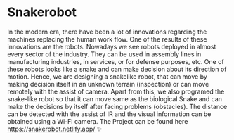 # Snakerobot
In the modern era, there have been a lot of innovations regarding the machines replacing the human work flow. One of the results of these innovations are the robots. Nowadays we see robots deployed in almost every sector of the industry. They can be used in assembly lines in manufacturing industries, in services, or for defense purposes, etc. One of these robots looks like a snake and can make decision about its direction of motion. Hence, we are designing a snakelike robot, that can move by making decision itself in an unknown terrain (inspection) or can move remotely with the assist of camera. Apart from this, we also programed the snake-like robot so that it can move same as the biological Snake and can make the decisions by itself after facing problems (obstacles). The distance can be detected with the assist of IR and the visual information can be obtained using a Wi-Fi camera. 
The Project can be found here https://snakerobot.netlify.app/ ✨
